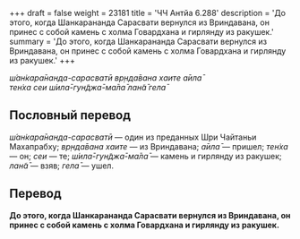+++
draft = false
weight = 23181
title = 'ЧЧ Антйа 6.288'
description = 'До этого, когда Шанкарананда Сарасвати вернулся из Вриндавана, он принес с собой камень с холма Говардхана и гирлянду из ракушек.'
summary = 'До этого, когда Шанкарананда Сарасвати вернулся из Вриндавана, он принес с собой камень с холма Говардхана и гирлянду из ракушек.'
+++

_ш́ан̇кара̄нанда-сарасватӣ вр̣нда̄вана хаите а̄ила̄  
тен̇ха сеи ш́ила̄-гун̃джа̄-ма̄ла̄ лан̃а̄ гела̄_

## Пословный перевод

_ш́ан̇кара̄нанда_\-_сарасватӣ_ — один из преданных Шри Чайтаньи Махапрабху; _вр̣нда̄вана_ _хаите_ — из Вриндавана; _а̄ила̄_ — пришел; _тен̇ха_ — он; _сеи_ — те; _ш́ила̄_\-_гун̃джа̄_\-_ма̄ла̄_ — камень и гирлянду из ракушек; _лан̃а̄_ — взяв; _гела̄_ — ушел.

## Перевод

**До этого, когда Шанкарананда Сарасвати вернулся из Вриндавана, он принес с собой камень с холма Говардхана и гирлянду из ракушек.**
